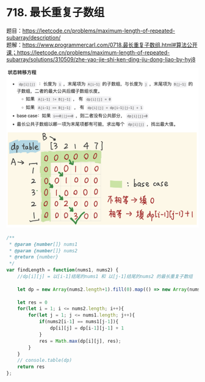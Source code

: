 # 718. 最长重复子数组 


题目：https://leetcode.cn/problems/maximum-length-of-repeated-subarray/description/       
题解：https://www.programmercarl.com/0718.最长重复子数组.html#算法公开课；https://leetcode.cn/problems/maximum-length-of-repeated-subarray/solutions/310509/zhe-yao-jie-shi-ken-ding-jiu-dong-liao-by-hyj8                  

![plot](./img/Screenshot%202024-02-03%20at%2014.17.27.png)


```js
/**
 * @param {number[]} nums1
 * @param {number[]} nums2
 * @return {number}
 */
var findLength = function(nums1, nums2) {
    //dp[i][j] = 以[i-1]结尾的nums1 和 以[j-1]结尾的nums2 的最长重复子数组 
    
    let dp = new Array(nums2.length+1).fill(0).map(() => new Array(nums1.length+1).fill(0))
    
    let res = 0
    for(let i = 1; i <= nums2.length; i++){
        for(let j = 1; j <= nums1.length; j++){
            if(nums2[i-1] == nums1[j-1]){
                dp[i][j] = dp[i-1][j-1] + 1 
            }
            res = Math.max(dp[i][j], res);
        }
    }
    // console.table(dp)
    return res 
};
```